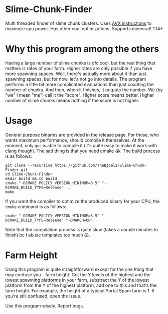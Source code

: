 # Slime-Chunk-Finder
Multi threaded finder of slime chunk clusters. Uses [AVX instructions](https://www.youtube.com/watch?v=1IAwkEdRZZw) to maximize cpu power. Has other cool optimizations. Supports minecraft 1.14+
# Why this program among the others
Having a large number of slime chunks is ofc cool, but the real thing that matters is rates of your farm. Higher rates are only possible if you have more spawning spaces. Well, there's actually more about it than just spawning spaces, but for now, let's not go into details. The program performs a little bit more complicated evaluations than just counting the number of chunks. And then, when it finishes, it outputs the number. We (by "we" I mean "me") call it the "score". Higher score means better. Higher number of slime chunks means nothing if the score is not higher.
# Usage
General purpose binaries are provided in the release page. For those, who wants maximum performance, should compile it themselves. At the moment, only ``gcc`` is able to compile it (it's quite easy to make it work with clang though). The sad thing is that you need [cmake](https://cmake.org/) 😭. The build process is as follows:
```
git clone --recursive https://github.com/TheBjoel2/Slime-Chunk-Finder.git
cd Slime-Chunk-Finder
mkdir build && cd build
cmake "-DCMAKE_POLICY_VERSION_MINIMUM=3.5" "-DCMAKE_BUILD_TYPE=Release" ..
make
```
If you want the compiler to optimize the produced binary for your CPU, the ``cmake`` command is as follows:
```
cmake "-DCMAKE_POLICY_VERSION_MINIMUM=3.5" "-DCMAKE_BUILD_TYPE=Release" "-DMARCH=ON"..
```
Note that the compilation process is quite slow (takes a couple minutes to finish) bc I abuse templates too much 😜.

# Farm Height
Using this program is quite straightforward except for the one thing that may confuse you - farm height. Get the Y levels of the highest and the lowest spawning platforms in your farm, substract the Y of the lowest platform from the Y of the highest platform, add one to this and that's the farm height. For example, the height of a typical Portal Spam farm is 1. If you're still confused, open the issue.

Use this program wisely. Report bugs.
